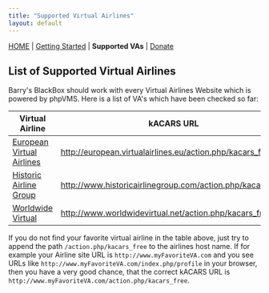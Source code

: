 ```yaml
---
title: "Supported Virtual Airlines"
layout: default
---
```


[HOME](..) | [Getting Started](./getting-started) | **Supported VAs** | [Donate](./donate)

## List of Supported Virtual Airlines

Barry's BlackBox should work with every Virtual Airlines Website which is powered by phpVMS. 
Here is a list of VA's which have been checked so far:

| Virtual Airline           | kACARS URL                                                  | 
| ------------------------- | ----------------------------------------------------------- |
| [European Virtual Airlines](http://european.virtualairlines.eu) | http://european.virtualairlines.eu/action.php/kacars_free   |
| [Historic Airline Group](http://www.historicairlinegroup.com) | http://www.historicairlinegroup.com/action.php/kacars_free  |
| [Worldwide Virtual](http://www.worldwidevirtual.net) | http://www.worldwidevirtual.net/action.php/kacars_free |

If you do not find your favorite virtual airline in the table above, just try to append 
the path `/action.php/kacars_free` to the airlines host name. If for example your Airline site 
URL is `http://www.myFavoriteVA.com` and you see URLs like `http://www.myFavoriteVA.com/index.php/profile` 
in your browser, then you have a very good chance, that the correct kACARS URL is 
`http://www.myFavoriteVA.com/action.php/kacars_free`.
 

